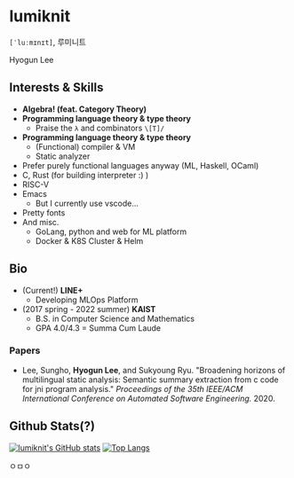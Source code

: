 # lumiknit

`[ˈluːmɪnɪt]`, 루미니트

Hyogun Lee

## Interests & Skills

- **Algebra! (feat. Category Theory)**
- **Programming language theory & type theory**
  - Praise the `λ` and combinators `\[T]/`
- **Programming language theory & type theory**
  - (Functional) compiler & VM
  - Static analyzer
- Prefer purely functional languages anyway (ML, Haskell, OCaml)
- C, Rust (for building interpreter :) )
- RISC-V
- Emacs
  - But I currently use vscode...
- Pretty fonts
- And misc.
  - GoLang, python and web for ML platform
  - Docker & K8S Cluster & Helm

## Bio

- (Current!) **LINE+**
  - Developing MLOps Platform
- (2017 spring - 2022 summer) **KAIST**
  - B.S. in Computer Science and Mathematics
  - GPA 4.0/4.3 = Summa Cum Laude
  
### Papers

- Lee, Sungho, **Hyogun Lee**, and Sukyoung Ryu. "Broadening horizons of multilingual static analysis: Semantic summary extraction from c code for jni program analysis." *Proceedings of the 35th IEEE/ACM International Conference on Automated Software Engineering.* 2020.

## Github Stats(?)

[![lumiknit's GitHub stats](https://github-readme-stats.vercel.app/api?username=lumiknit&count_private=true&show_icons=true)](https://github.com/anuraghazra/github-readme-stats)
[![Top Langs](https://github-readme-stats.vercel.app/api/top-langs/?username=lumiknit&hide=jupyter%20notebook,tex,makefile,markdown&langs_count=10&layout=compact)](https://github.com/anuraghazra/github-readme-stats)

ㅇㅁㅇ
